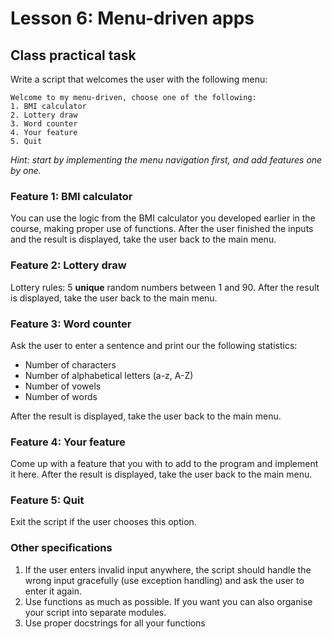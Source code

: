 # Lesson 6: Menu-driven apps

<!--
2.7.Interactive applications 
2.7.1. Overview of interactive applications. 
2.7.2. Building a simple interactive application.
-->

## Class practical task
Write a script that welcomes the user with the following menu:
~~~
Welcome to my menu-driven, choose one of the following:
1. BMI calculator
2. Lottery draw
3. Word counter
4. Your feature
5. Quit
~~~
*Hint: start by implementing the menu navigation first, and add features one by one.*

### Feature 1: BMI calculator
You can use the logic from the BMI calculator you developed earlier in the course, making proper use of functions. After the user finished the inputs and the result is displayed, take the user back to the main menu.


### Feature 2: Lottery draw
Lottery rules: 5 **unique** random numbers between 1 and 90. After the result is displayed, take the user back to the main menu.

### Feature 3: Word counter
Ask the user to enter a sentence and print our the following statistics:
* Number of characters
* Number of alphabetical letters (a-z, A-Z)
* Number of vowels
* Number of words

After the result is displayed, take the user back to the main menu.

### Feature 4: Your feature
Come up with a feature that you with to add to the program and implement it here. After the result is displayed, take the user back to the main menu.

### Feature 5: Quit
Exit the script if the user chooses this option.

### Other specifications
1. If the user enters invalid input anywhere, the script should handle the wrong input gracefully (use exception handling) and ask the user to enter it again.
1. Use functions as much as possible. If you want you can also organise your script into separate modules.
2. Use proper docstrings for all your functions
